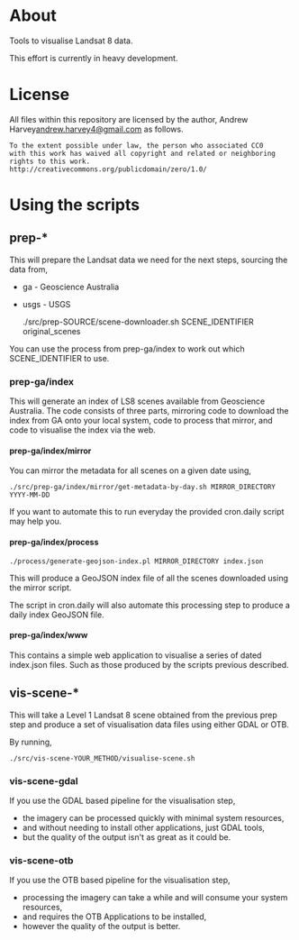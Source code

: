 # About
Tools to visualise Landsat 8 data.

This effort is currently in heavy development.

# License
All files within this repository are licensed by the author,
Andrew Harvey<andrew.harvey4@gmail.com> as follows.

    To the extent possible under law, the person who associated CC0
    with this work has waived all copyright and related or neighboring
    rights to this work.
    http://creativecommons.org/publicdomain/zero/1.0/

# Using the scripts
## prep-*
This will prepare the Landsat data we need for the next steps, sourcing the data
from,

* ga - Geoscience Australia
* usgs - USGS

   ./src/prep-SOURCE/scene-downloader.sh SCENE_IDENTIFIER original_scenes

You can use the process from prep-ga/index to work out which SCENE_IDENTIFIER to
use.

### prep-ga/index
This will generate an index of LS8 scenes available from Geoscience Australia.
The code consists of three parts, mirroring code to download the index from GA
onto your local system, code to process that mirror, and code to visualise the
index via the web.

#### prep-ga/index/mirror

You can mirror the metadata for all scenes on a given date using,

    ./src/prep-ga/index/mirror/get-metadata-by-day.sh MIRROR_DIRECTORY YYYY-MM-DD

If you want to automate this to run everyday the provided cron.daily script may help you.

#### prep-ga/index/process

    ./process/generate-geojson-index.pl MIRROR_DIRECTORY index.json

This will produce a GeoJSON index file of all the scenes downloaded using the
mirror script.

The script in cron.daily will also automate this processing step to produce a
daily index GeoJSON file.

#### prep-ga/index/www

This contains a simple web application to visualise a series of dated index.json
files. Such as those produced by the scripts previous described.

## vis-scene-*
This will take a Level 1 Landsat 8 scene obtained from the previous prep step
and produce a set of visualisation data files using either GDAL or OTB.

By running,

    ./src/vis-scene-YOUR_METHOD/visualise-scene.sh 

### vis-scene-gdal
If you use the GDAL based pipeline for the visualisation step,
* the imagery can be processed quickly with minimal system resources,
* and without needing to install other applications, just GDAL tools,
* but the quality of the output isn't as great as it could be. 

### vis-scene-otb
If you use the OTB based pipeline for the visualisation step,
* processing the imagery can take a while and will consume your system resources,
* and requires the OTB Applications to be installed,
* however the quality of the output is better. 

